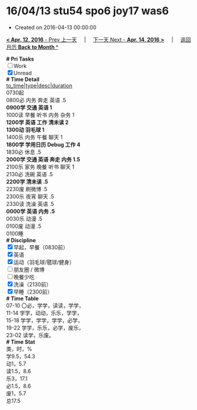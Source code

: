 # 16/04/13 stu54 spo6 joy17 was6

- Created on 2016-04-13 00:00:00

[**< Apr. 12, 2016** - Prev 上一天](_archived/lifelogs/2016/04/d12.md) &nbsp; &nbsp; | &nbsp; &nbsp; [下一天 Next - **Apr. 14, 2016 >**](_archived/lifelogs/2016/04/d14.md) &nbsp; &nbsp; |  &nbsp; &nbsp; [返回月历 **Back to Month ^**](_archived/lifelogs/2016/04/index.md)
<br/><div><b># Pri Tasks</b></div><div><input type="checkbox"/>Work</div><div><input checked="true" type="checkbox"/>Unread</div><div><b># Time Detail</b></div><div><u>to_time|type|desc|duration</u></div><div>0730起</div><div>0800必 内务 奔走 英语 .5</div><div><b>0900学 交通 英语 1</b></div><div>1000读 早餐 听书 内务 杂务 1</div><div><b>1200学 英语 工作 清未读 2</b></div><div><b>1300动 羽毛球 1</b></div><div>1400乐 内务 午餐 聊天 1</div><div><b>1800学 学用日历 Debug 工作 4</b></div><div>1830必 休息 .5</div><div><b>2000学 交通 英语 奔走 内务 1.5</b></div><div>2100乐 家务 晚餐 听书 聊天 1</div><div>2130必 洗碗 英语 .5</div><div><b>2200学 清未读 .5</b></div><div>2230废 刷微博 .5</div><div>2300乐 夜宵 聊天 .5</div><div>2330读 洗澡 英语 .5</div><div><b>0000学 英语 内务 .5</b></div><div>0030乐 动漫 .5</div><div>0100废 动漫 .5</div><div>0100睡</div><div><b># Discipline</b></div><div><input checked="true" type="checkbox"/>早起，早餐（0830前）</div><div><input checked="true" type="checkbox"/>英语</div><div><input checked="true" type="checkbox"/>运动（羽毛球/毽球/健身）</div><div><input type="checkbox"/>朋友圈 / 微博</div><div><input type="checkbox"/>晚餐少吃</div><div><input checked="true" type="checkbox"/>洗澡（2130前）</div><div><input checked="true" type="checkbox"/>早睡（2300前）</div><div><b># Time Table</b></div><div>07-10 〇必，学学，读读，学学，</div><div>11-14 学学，动动，乐乐，学学，</div><div>15-18 学学，学学，学学，必学，</div><div>19-22 学学，乐乐，必学，废乐，</div><div>23-02 读学，乐废。</div><div><b># Time Stat</b></div><div>类，时，%</div><div>学9.5，54.3</div><div>动1，5.7</div><div>读1.5，8.6</div><div>乐3，17.1</div><div>必1.5，8.6</div><div>废1，5.7</div><div>总17.5</div>

